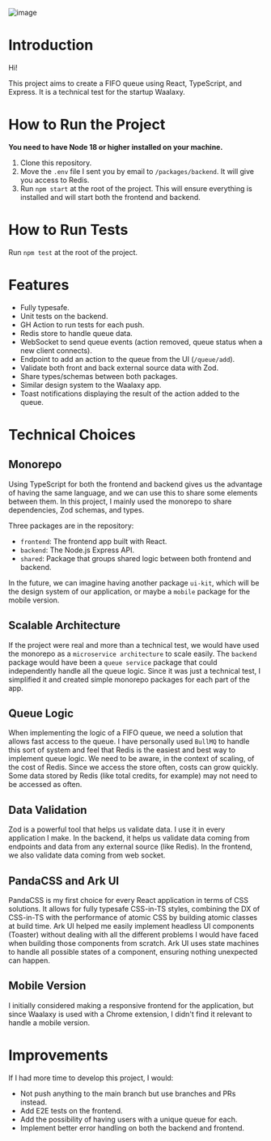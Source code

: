 ![image](https://github.com/gdamou/fifo-queue/assets/46034621/d1342649-1374-4131-b386-9aba3bd46413)
# Introduction

Hi!

This project aims to create a FIFO queue using React, TypeScript, and Express. It is a technical test for the startup Waalaxy.

# How to Run the Project

**You need to have Node 18 or higher installed on your machine.**

1. Clone this repository.
2. Move the `.env` file I sent you by email to `/packages/backend`. It will give you access to Redis.
3. Run `npm start` at the root of the project. This will ensure everything is installed and will start both the frontend and backend.

# How to Run Tests

Run `npm test` at the root of the project.

# Features

- Fully typesafe.
- Unit tests on the backend.
- GH Action to run tests for each push.
- Redis store to handle queue data.
- WebSocket to send queue events (action removed, queue status when a new client connects).
- Endpoint to add an action to the queue from the UI (`/queue/add`).
- Validate both front and back external source data with Zod.
- Share types/schemas between both packages.
- Similar design system to the Waalaxy app.
- Toast notifications displaying the result of the action added to the queue.

# Technical Choices

## Monorepo

Using TypeScript for both the frontend and backend gives us the advantage of having the same language, and we can use this to share some elements between them. In this project, I mainly used the monorepo to share dependencies, Zod schemas, and types.

Three packages are in the repository:

- `frontend`: The frontend app built with React.
- `backend`: The Node.js Express API.
- `shared`: Package that groups shared logic between both frontend and backend.

In the future, we can imagine having another package `ui-kit`, which will be the design system of our application, or maybe a `mobile` package for the mobile version.

## Scalable Architecture

If the project were real and more than a technical test, we would have used the monorepo as a `microservice architecture` to scale easily. The `backend` package would have been a `queue service` package that could independently handle all the queue logic.
Since it was just a technical test, I simplified it and created simple monorepo packages for each part of the app.

## Queue Logic

When implementing the logic of a FIFO queue, we need a solution that allows fast access to the queue. I have personally used `BullMQ` to handle this sort of system and feel that Redis is the easiest and best way to implement queue logic.
We need to be aware, in the context of scaling, of the cost of Redis. Since we access the store often, costs can grow quickly. Some data stored by Redis (like total credits, for example) may not need to be accessed as often.

## Data Validation

Zod is a powerful tool that helps us validate data. I use it in every application I make. In the backend, it helps us validate data coming from endpoints and data from any external source (like Redis). In the frontend, we also validate data coming from web socket.

## PandaCSS and Ark UI

PandaCSS is my first choice for every React application in terms of CSS solutions. It allows for fully typesafe CSS-in-TS styles, combining the DX of CSS-in-TS with the performance of atomic CSS by building atomic classes at build time.
Ark UI helped me easily implement headless UI components (Toaster) without dealing with all the different problems I would have faced when building those components from scratch. Ark UI uses state machines to handle all possible states of a component, ensuring nothing unexpected can happen.

## Mobile Version

I initially considered making a responsive frontend for the application, but since Waalaxy is used with a Chrome extension, I didn't find it relevant to handle a mobile version.

# Improvements

If I had more time to develop this project, I would:

- Not push anything to the main branch but use branches and PRs instead.
- Add E2E tests on the frontend.
- Add the possibility of having users with a unique queue for each.
- Implement better error handling on both the backend and frontend.
